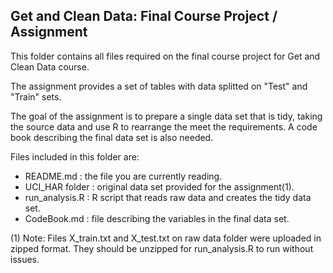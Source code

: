 
## Get and Clean Data: Final Course Project / Assignment

This folder contains all files required on the final course project for Get and Clean Data course.

The assignment provides a set of tables with data splitted on "Test" and "Train" sets. 

The goal of the assignment is to prepare a single data set that is tidy, taking the source data and use R to rearrange the meet the requirements. A code book describing the final data set is also needed.

Files included in this folder are:  

- README.md : the file you are currently reading.  
- UCI_HAR folder : original data set provided for the assignment(1).  
- run_analysis.R : R script that reads raw data and creates the tidy data set.  
- CodeBook.md : file describing the variables in the final data set.  

(1) Note: Files X_train.txt and X_test.txt on raw data folder were uploaded in zipped format. They should be unzipped for run_analysis.R to run without issues.
